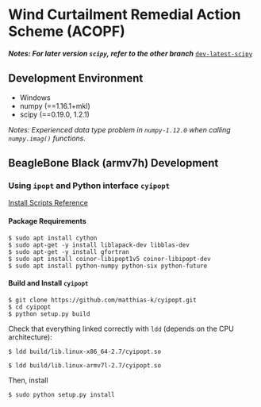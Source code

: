 # Wind Curtailment Remedial Action Scheme (ACOPF)

***Notes: For later version `scipy`, refer to the other branch*** [`dev-latest-scipy`](https://github.com/nie93/acopf-windcurtailment/tree/dev-latest-scipy)

## Development Environment

* Windows
* numpy (==1.16.1+mkl)
* scipy (==0.19.0, 1.2.1)

*Notes: Experienced data type problem in `numpy-1.12.0` when calling `numpy.imag()` functions.*

## BeagleBone Black (armv7h) Development

### Using `ipopt` and Python interface `cyipopt`

[Install Scripts Reference](https://github.com/matthias-k/cyipopt)

#### Package Requirements

```
$ sudo apt install cython
$ sudo apt-get -y install liblapack-dev libblas-dev
$ sudo apt-get -y install gfortran
$ sudo apt install coinor-libipopt1v5 coinor-libipopt-dev
$ sudo apt install python-numpy python-six python-future
```

#### Build and Install `cyipopt`

```
$ git clone https://github.com/matthias-k/cyipopt.git
$ cd cyipopt
$ python setup.py build
```

Check that everything linked correctly with `ldd` (depends on the CPU architecture):

```
$ ldd build/lib.linux-x86_64-2.7/cyipopt.so
```

```
$ ldd build/lib.linux-armv7l-2.7/cyipopt.so
```

Then, install

```
$ sudo python setup.py install
```